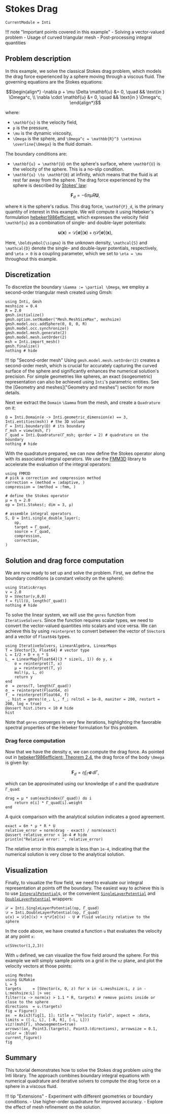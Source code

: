 # Stokes Drag

```@meta
CurrentModule = Inti
```

!!! note "Important points covered in this example"
    - Solving a vector-valued problem
    - Usage of curved triangular mesh
    - Post-processing integral quantities

## Problem description

In this example, we solve the classical Stokes drag problem, which models the drag force
experienced by a sphere moving through a viscous fluid. The governing equations are the
Stokes equations:

```math
\begin{align*}
-\nabla p + \mu \Delta \mathbf{u} &= 0, \quad && \text{in } \Omega^c, \\
\nabla \cdot \mathbf{u} &= 0, \quad && \text{in } \Omega^c,
\end{align*}
```

where:

- ``\mathbf{u}`` is the velocity field,
- ``p`` is the pressure,
- ``\mu`` is the dynamic viscosity,
- ``\Omega`` is the sphere, and ``\Omega^c = \mathbb{R}^3 \setminus \overline{\Omega}`` is
  the fluid domain.

The boundary conditions are:

- ``\mathbf{u} = \mathbf{U}`` on the sphere's surface, where ``\mathbf{U}`` is the velocity
  of the sphere. This is a no-slip condition.
- ``\mathbf{u} \to \mathbf{0}`` at infinity, which means that the fluid is at rest far away
  from the sphere.
The drag force experienced by the sphere is described by [Stokes' law](https://en.wikipedia.org/wiki/Stokes%27_law):

```math
\mathbf{F}_d = -6\pi\mu R \mathbf{U},
```

where ``R`` is the sphere's radius. This drag force, ``\mathbf{F}_d``, is the primary quantity of interest in this example. We will compute it using Hebeker's formulation [hebeker1986efficient](@cite), which expresses the velocity field ``\mathbf{u}`` as a combination of single- and double-layer potentials:

```math
\mathbf{u}(\mathbf{x}) = \mathcal{D}[\boldsymbol{\sigma}](\mathbf{x}) + \eta \mathcal{S}[\boldsymbol{\sigma}](\mathbf{x}),
```

Here, ``\boldsymbol{\sigma}`` is the unknown density, ``\mathcal{S}`` and ``\mathcal{D}`` denote the single- and double-layer potentials, respectively, and ``\eta > 0`` is a coupling parameter, which we set to ``\eta = \mu`` throughout this example.

## Discretization

To discretize the boundary ``\Gamma := \partial \Omega``, we employ a second-order triangular mesh created using Gmsh:

```@example stokes_drag
using Inti, Gmsh
meshsize = 0.4
R = 2.0
gmsh.initialize()
gmsh.option.setNumber("Mesh.MeshSizeMax", meshsize)
gmsh.model.occ.addSphere(0, 0, 0, R)
gmsh.model.occ.synchronize()
gmsh.model.mesh.generate(2)
gmsh.model.mesh.setOrder(2)
msh = Inti.import_mesh()
gmsh.finalize()
nothing # hide
```

!!! tip "Second-order mesh"
    Using `gmsh.model.mesh.setOrder(2)` creates a second-order mesh, which is crucial for
    accurately capturing the curved surface of the sphere and significantly enhances the
    numerical solution's precision. For simple geometries like spheres, an exact
    (isogeometric) representation can also be achieved using `Inti`'s parametric entities.
    See the [Geometry and meshes]("Geometry and meshes") section for more details.

Next we extract the `Domain` ``\Gamma`` from the mesh, and create a `Quadrature` on it:

```@example stokes_drag
Ω = Inti.Domain(e -> Inti.geometric_dimension(e) == 3, Inti.entities(msh)) # the 3D volume
Γ = Inti.boundary(Ω) # its boundary
Γ_msh = view(msh, Γ)
Γ_quad = Inti.Quadrature(Γ_msh; qorder = 2) # quadrature on the boundary
nothing # hide
```

With the quadrature prepared, we can now define the Stokes operator along with its
associated integral operators. We use the [FMM3D](https://fmm3d.readthedocs.io/en/latest/)
library to accelerate the evaluation of the integral operators:

```@example stokes_drag
using FMM3D
# pick a correction and compression method
correction = (method = :adaptive, )
compression = (method = :fmm, )

# define the Stokes operator
μ = η = 2.0
op = Inti.Stokes(; dim = 3, μ)

# assemble integral operators
S, D = Inti.single_double_layer(;
    op,
    target = Γ_quad,
    source = Γ_quad,
    compression,
    correction,
)
```

## Solution and drag force computation

We are now ready to set up and solve the problem. First, we define the boundary conditions
(a constant velocity on the sphere):

```@example stokes_drag
using StaticArrays
v = 2.0
U = SVector(v,0,0)
f = fill(U, length(Γ_quad))
nothing # hide
```

To solve the linear system, we will use the `gmres` function from `IterativeSolvers`. Since
the function requires scalar types, we need to convert the vector-valued quantities into
scalars and vice versa. We can achieve this by using `reinterpret` to convert between the
vector of `SVector`s and a vector of `Float64`s types.

```@example stokes_drag
using IterativeSolvers, LinearAlgebra, LinearMaps
T = SVector{3, Float64} # vector type
L = I/2 + D + η * S
L_ = LinearMap{Float64}(3 * size(L, 1)) do y, x
    σ = reinterpret(T, x)
    μ = reinterpret(T, y)
    mul!(μ, L, σ)
    return y
end
σ  = zeros(T, length(Γ_quad))
σ_ = reinterpret(Float64, σ)
f_ = reinterpret(Float64, f)
_, hist = gmres!(σ_, L_, f_; reltol = 1e-8, maxiter = 200, restart = 200, log = true)
@assert hist.iters < 10 # hide
hist
```

Note that `gmres` converges in very few iterations, highlighting the favorable spectral
properties of the Hebeker formulation for this problem.

### Drag force computation

Now that we have the density `σ`, we can compute the drag force. As pointed out in
[hebeker1986efficient; Theorem 2.4](@cite), the drag force of the body ``\Omega`` is given
by:

```math
    \mathbf{F}_d = \eta \int_{\Gamma} \boldsymbol{\sigma} \, d\Gamma,
```

which can be approximated using our knowledge of `σ` and the quadrature `Γ_quad`:

```@example stokes_drag
drag = μ * sum(eachindex(Γ_quad)) do i
    return σ[i] * Γ_quad[i].weight
end
```

A quick comparison with the analytical solution indicates a good agreement.

```@example stokes_drag
exact = 6π * μ * R * U
relative_error = norm(drag - exact) / norm(exact)
@assert relative_error < 1e-4 # hide
println("Relative error: ", relative_error)
```

The relative error in this example is less than `1e-4`, indicating that the numerical
solution is very close to the analytical solution.

## Visualization

Finally, to visualize the flow field, we need to evaluate our integral representation at
points off the boundary. The easiest way to achieve this is to use
[`IntegralPotential`](@ref)s, or the convenient [`SingleLayerPotential`](@ref) and
[`DoubleLayerPotential`](@ref) wrappers:

```@example stokes_drag
𝒮 = Inti.SingleLayerPotential(op, Γ_quad)
𝒟 = Inti.DoubleLayerPotential(op, Γ_quad)
u(x) = 𝒟[σ](x) + η*𝒮[σ](x) - U # fluid velocity relative to the sphere
```

In the code above, we have created a function `u` that evaluates the velocity at any point
`x`:

```@example stokes_drag
u(SVector(1,2,3))
```

With `u` defined, we can visualize the flow field around the sphere. For this example we
will simply sample points on a grid in the `xz` plane, and plot the velocity vectors at those
points:

```@example stokes_drag
using Meshes
using GLMakie
L = 5
targets     = [SVector(x, 0, z) for x in -L:meshsize:L, z in -L:meshsize:L] |> vec
filter!(x -> norm(x) > 1.1 * R, targets) # remove points inside or close to the sphere
directions  = u.(targets)
fig = Figure()
ax  = Axis3(fig[1, 1]; title = "Velocity field", aspect = :data, limits = ([-L, L], [-R, R], [-L, L]))
viz!(msh[Γ], showsegments=true)
arrows!(ax, Point3.(targets), Point3.(directions), arrowsize = 0.1, color = :blue)
current_figure()
fig
```

## Summary

This tutorial demonstrates how to solve the Stokes drag problem using the Inti library. The
approach combines boundary integral equations with numerical quadrature and iterative
solvers to compute the drag force on a sphere in a viscous fluid.

!!! tip "Extensions"
    - Experiment with different geometries or boundary conditions.
    - Use higher-order quadrature for improved accuracy.
    - Explore the effect of mesh refinement on the solution.
